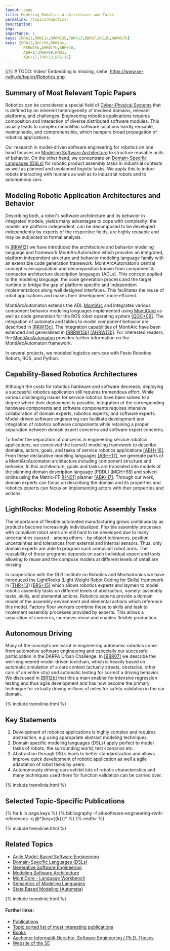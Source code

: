 ```yaml
---
layout: page
title: Modeling Robotics Architectures and Tasks
permalink: /topics/Robotics/
description: 
img: 
importance: 1
keys: [RRW12,RRW13c,RRRW15b,THR+13,BBR07,BR12b,AHRW17b]
keys: [RRW12,QGC+09,RRW13c,
        RRRW15b,AHRW17b,ABH+16,
        ABH+17,MGH+98,HN01,
        ABK+17,THR+13,BRS+15]
---
```


[//]: # TODO: Video' Embedding is missing, siehe: https://www.se-rwth.de/topics/Robotics.php

## Summary of Most Relevant Topic Papers

Robotics can be considered a special field of [Cyber-Physical 
Systems](/topics/Cyber-Physical-Systems)
that is defined by an inherent heterogeneity of involved domains,
relevant platforms, and challenges. Engineering robotics applications
requires composition and interaction of diverse distributed software
modules. This usually leads to complex monolithic software solutions
hardly reusable, maintainable, and comprehensible, which hampers broad
propagation of robotics applications.

Our research in model-driven software engineering for robotics on one hand
focuses on [Modeling Software Architecture](/topics/Software-Architecture) 
to structure reusable units of behavior.
On the other hand, we concentrate on 
[Domain-Specific Languages (DSLs)](/topics/Domain-Specific-Languages)
for
robotic product assembly tasks in industrial contexts as well as planned and
unplanned logistic tasks. We apply this to indoor robots interacting with
humans as well as to industrial robots and to autonomous cars.


## Modeling Robotic Application Architectures and Behavior


Describing both, a robot's software architecture and its behavior in integrated
models, yields many advantages to cope with complexity: the models are
platform independent, can be decomposed to be developed independently by
experts of the respective fields, are highly reusable and may be subjected
to formal analysis.

In [[RRW12]](#RRW12) we have introduced the architecture and behavior modeling
language and framework MontiArcAutomaton which provides an integrated,
platform independent structure and behavior modeling language family with an
extensible code generation framework. MontiArcAutomaton’s central concept is
encapsulation and decomposition known from component & connector
architecture description languages (ADLs). This concept applied to the
modeling language, the code generation process and the target runtime to
bridge the gap of platform specific and independent implementations along
well designed interfaces. This facilitates the reuse of robot applications
and makes their development more efficient.

MontiArcAutomaton extends the ADL [MontiArc](/topics/Software-Architecture)
and integrates various component behavior
modeling languages implemented using [MontiCore](http://www.monticore.de/) 
as well as code generation
for the ROS robot operating system [[QGC+09]](#QGC+09).
The integration of automata and tables to model component behavior are described
in [[RRW13c]](#RRW13c).
The integration capabilities of MontiArc have been extended and
generalized in [[RRRW15b]](#RRRW15b) [[AHRW17b]](#AHRW17b). For interested readers, the
[MontiArcAutomaton](http://monticore.de/robotics/montiarcautomaton/)
provides further information on the MontiArcAutomaton framework.

In several projects, we modeled logistics services with Festo Robotino Robots, 
ROS, and Python.


## Capability-Based Robotics Architectures

Although the costs for robotics hardware and software decrease,
deploying a successful robotics application still requires tremendous
effort. While various challenging issues for service robotics have been
solved to a degree where their deployment is possible, integration of
the corresponding hardware components and software components requires
intensive collaboration of domain experts, robotics experts, and
software experts. Model-driven software engineering can facilitate
development and integration of robotics software components while
retaining a proper separation between domain expert concerns and
software expert concerns.

To foster the separation of concerns in engineering service robotics
applications, we conceived the iserveU modeling framework to describe
domains, actors, goals, and tasks of service robotics
applications [[ABH+16]](#ABH+16). From these declarative modeling
languages [[ABH+17]](#ABH+17), we generate parts of a MontiArcAutomaton
architecture including component structure and behavior. In this
architecture, goals and tasks are translated into models of the planning
domain description language (PDDL) [[MGH+98]](#MGH+98) and solved online using
the Metric-FF [[HN01]](#HN01) planner [[ABK+17]](#ABK+17). Through our work, domain
experts can focus on describing the domain and its properties and
robotics experts can focus on implementing actors with their properties
and actions.


## LightRocks: Modeling Robotic Assembly Tasks

The importance of flexible automated manufacturing grows continuously as
products become increasingly individualized. Flexible assembly processes
with compliant robot arms are still hard to be developed due to many
uncertainties caused - among others - by object tolerances, position
uncertainties and tolerances from external and internal sensors. Thus, only
domain experts are able to program such compliant robot arms. The
reusability of these programs depends on each individual expert and tools
allowing to reuse and the compose models at different levels of detail are
missing.

In cooperation with the DLR Institute on Robotics and Mechatronics we have
introduced the LightRocks (Light Weight Robot Coding for Skills) framework
in [[THR+13]](#THR+13) [[BRS+15]](#BRS+15) which allows robotics experts and laymen to model
robotic assembly tasks on different levels of abstraction, namely: assembly
tasks, skills, and elemental actions. Robotics experts provide a domain
model of the assembly environment and elemental actions which reference this
model.
Factory floor workers combine these to skills and task to implement assembly
processes provided by experts. This allows a separation of concerns,
increases reuse and enables flexible production.


## Autonomous Driving

Many of the concepts we learnt in engineering autonomic robotics come from 
automotive software engineering and especially our successful participation in 
the DARPA Urban Challenge. In [[BBR07]](BBR07) 
we describe the well-engineered model-driven toolchain, which is heavily based 
on automatic simulation of a cars context (actually streets, obstacles, other 
cars of an entire city) and automatic testing for correct a driving behavior. We 
discussed in [[BR12b]](BR12b) 
that this a main enabler for intensive regression testing and thus agile 
development and has now become the primary technique for virtually driving 
millions of miles for safety validation in the car domain.


{% include trennlinie.html %}

## Key Statements
1. Development of robotics applications is highly complex and requires 
abstraction, e.g using appropriate abstract modeling techniques.
2. Domain specific modeling languages (DSLs) apply perfect to model tasks of 
robots, the surrounding world, test scenarios etc.
3. Abstraction through DSLs leads to better standardization and allows improve 
quick development of robotic application as well a agile adaptation of robot 
tasks by users.
4. Autonomously driving cars exhibit lots of robotic characteristics and many 
techniques used there for function validation can be carried over.

{% include trennlinie.html %}

## Selected Topic-Specific Publications

<div class="publications">
  {% for k in page.keys %}
    {% bibliography -f all-software-engineering-rwth-references -q @*[key={{k}}]* %}
  {% endfor %}
</div>

{% include trennlinie.html %}

## Related Topics
- [Agile Model-Based Software Engineering](/topics/Agile-MBSE)
- [Domain-Specific Languages (DSLs)](/topics/Domain-Specific-Languages)
- [Generative Software Engineering](/topics/Generative-SE)
- [Modeling Software Architecture](/topics/Software-Architecture)
- [MontiCore - Language Workbench](/topics/MontiCore)
- [Semantics of Modeling Languages](/topics/Semantics)
- [State Based Modeling (Automata)](/topics/State-Based-Modeling)

{% include trennlinie.html %}

#### Further links:

- [Publications](/publications)
- [Topic sorted list of most interesting publications](/topics)
- [Books](/books)
- [Aachener Informatik-Berichte, Software Engineering / Ph.D. Theses](/phdtheses)
- [Website of the SE](https://www.se-rwth.de)
